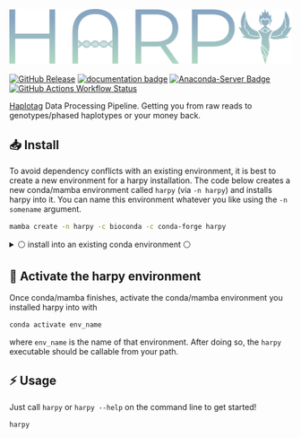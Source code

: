 [![logo](https://github.com/pdimens/harpy/blob/docs/static/logo_trans.png?raw=true)](https://pdimens.github.io/harpy)

[![GitHub Release](https://img.shields.io/github/v/release/pdimens/harpy?style=for-the-badge&logo=hackthebox&logoColor=ffffff)](https://github.com/pdimens/harpy/releases)
[![documentation badge](https://img.shields.io/badge/read%20the-documentation-fbab3a?style=for-the-badge&logo=searxng&logoColor=ffffff)](https://pdimens.github.io/harpy) 
[![Anaconda-Server Badge](https://img.shields.io/conda/dn/bioconda/harpy.svg?style=for-the-badge&logo=docusign&logoColor=ffffff)](https://anaconda.org/bioconda/harpy)
[![GitHub Actions Workflow Status](https://img.shields.io/github/actions/workflow/status/pdimens/harpy/tests.yml?style=for-the-badge&logo=cachet&logoColor=ffffff)](https://www.youtube.com/watch?v=F1qdBPlK9M4)

[Haplotag](https://doi.org/10.1073/pnas.2015005118) Data Processing Pipeline. Getting you from raw reads to genotypes/phased haplotypes or your money back.


## 📥 Install 
To avoid dependency conflicts with an existing environment, it is best to create a new environment for a harpy installation. The code below creates a new conda/mamba environment called `harpy` (via `-n harpy`) and installs harpy into it. You can name this environment whatever you like using the `-n somename` argument. 
```bash
mamba create -n harpy -c bioconda -c conda-forge harpy
```

<details>
  <summary>⚪️ install into an existing conda environment ⚪️</summary>

  ---
  
If you wish to install harpy and its dependencies into an existing environment, activate that environment (`conda activate env_name`) and execute this installation code:
```bash
mamba install -c bioconda -c conda-forge harpy
```
Or provide `-n envname` to install it into an existing environment named `envname`
```bash
mamba install -n envname -c bioconda -c conda-forge harpy
```

---

</details>

## 🌟 Activate the harpy environment
Once conda/mamba finishes, activate the conda/mamba environment you installed harpy into with
```bash
conda activate env_name
```
where `env_name` is the name of that environment. After doing so, the `harpy` executable should be callable from your path.


## ⚡ Usage
Just call `harpy` or `harpy --help` on the command line to get started!
```bash
harpy
```
